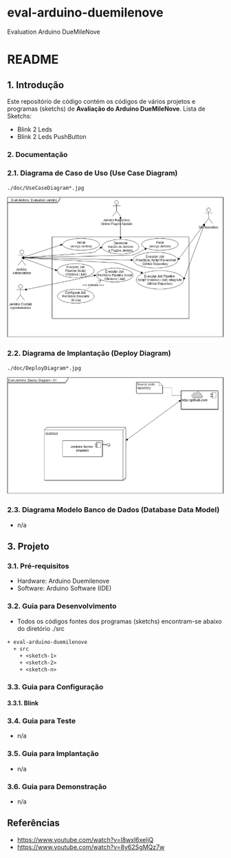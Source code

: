 # eval-arduino-duemilenove
Evaluation Arduino DueMileNove

# README #

## 1. Introdução ##

Este repositório de código contém os códigos de vários projetos e programas (sketchs) de **Avaliação do Arduino DueMileNove**. Lista de Sketchs:
* Blink 2 Leds
* Blink 2 Leds PushButton

### 2. Documentação ###

### 2.1. Diagrama de Caso de Uso (Use Case Diagram) ###

```image-file
./doc/UseCaseDiagram*.jpg
```
![UseCaseDiagram](https://github.com/josemarsilva/eval-jenkins/blob/master/doc/images/UseCaseDiagram-01.png) 


### 2.2. Diagrama de Implantação (Deploy Diagram) ###

```image-file
./doc/DeployDiagram*.jpg
```
![DeployDiagram](https://github.com/josemarsilva/eval-jenkins/blob/master/doc/images/DeployDiagram-01.png) 


### 2.3. Diagrama Modelo Banco de Dados (Database Data Model) ###

* n/a

## 3. Projeto ##

### 3.1. Pré-requisitos ###

* Hardware: Arduino Duemilenove
* Software: Arduino Software (IDE)


### 3.2. Guia para Desenvolvimento ###

* Todos os códigos fontes dos programas (sketchs) encontram-se abaixo do diretório ./src

```
+ eval-arduino-duemilenove
  + src
    + <sketch-1>
    + <sketch-2>
    + <sketch-n>
```


### 3.3. Guia para Configuração ###

#### 3.3.1. Blink ####


### 3.4. Guia para Teste ###

* n/a


### 3.5. Guia para Implantação ###

* n/a


### 3.6. Guia para Demonstração ###

* n/a


## Referências ##
* https://www.youtube.com/watch?v=l8wxl6xeljQ
* https://www.youtube.com/watch?v=8y62SgMQz7w
